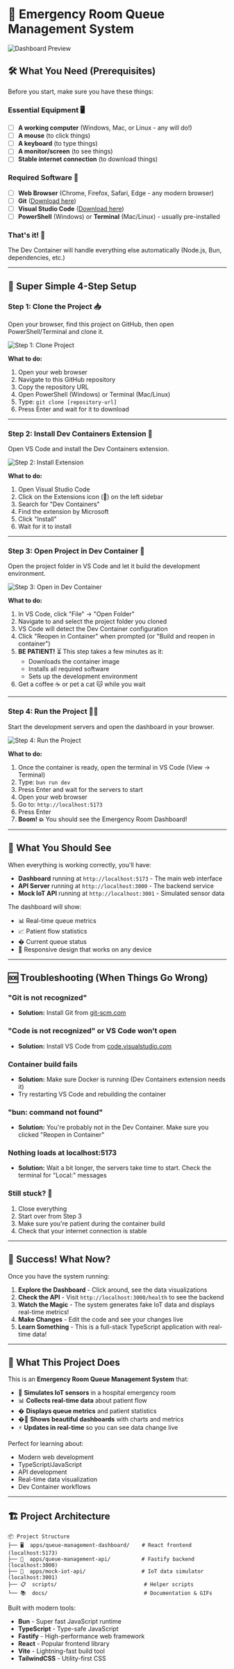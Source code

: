 # 🏥 Emergency Room Queue Management System

![Dashboard Preview](screenshot.png)

## 🛠️ What You Need (Prerequisites)

Before you start, make sure you have these things:

### Essential Equipment 🖥️

- [ ] **A working computer** (Windows, Mac, or Linux - any will do!)
- [ ] **A mouse** (to click things)
- [ ] **A keyboard** (to type things)
- [ ] **A monitor/screen** (to see things)
- [ ] **Stable internet connection** (to download things)

### Required Software 📱

- [ ] **Web Browser** (Chrome, Firefox, Safari, Edge - any modern browser)
- [ ] **Git** ([Download here](https://git-scm.com/downloads))
- [ ] **Visual Studio Code** ([Download here](https://code.visualstudio.com/))
- [ ] **PowerShell** (Windows) or **Terminal** (Mac/Linux) - usually pre-installed

### That's it! 🎉

The Dev Container will handle everything else automatically (Node.js, Bun, dependencies, etc.)

---

## 🚀 Super Simple 4-Step Setup

### Step 1: Clone the Project 📥

Open your browser, find this project on GitHub, then open PowerShell/Terminal and clone it.

![Step 1: Clone Project](docs/01-clone.gif)

**What to do:**

1. Open your web browser
2. Navigate to this GitHub repository
3. Copy the repository URL
4. Open PowerShell (Windows) or Terminal (Mac/Linux)
5. Type: `git clone [repository-url]`
6. Press Enter and wait for it to download

---

### Step 2: Install Dev Containers Extension 🔌

Open VS Code and install the Dev Containers extension.

![Step 2: Install Extension](docs/02-install_ext.gif)

**What to do:**

1. Open Visual Studio Code
2. Click on the Extensions icon (🧩) on the left sidebar
3. Search for "Dev Containers"
4. Find the extension by Microsoft
5. Click "Install"
6. Wait for it to install

---

### Step 3: Open Project in Dev Container 📂

Open the project folder in VS Code and let it build the development environment.

![Step 3: Open in Dev Container](docs/03-open.gif)

**What to do:**

1. In VS Code, click "File" → "Open Folder"
2. Navigate to and select the project folder you cloned
3. VS Code will detect the Dev Container configuration
4. Click "Reopen in Container" when prompted (or "Build and reopen in container")
5. **BE PATIENT!** ⏳ This step takes a few minutes as it:
   - Downloads the container image
   - Installs all required software
   - Sets up the development environment
6. Get a coffee ☕ or pet a cat 🐱 while you wait

---

### Step 4: Run the Project 🏃‍♂️

Start the development servers and open the dashboard in your browser.

![Step 4: Run the Project](docs/04-run.gif)

**What to do:**

1. Once the container is ready, open the terminal in VS Code (View → Terminal)
2. Type: `bun run dev`
3. Press Enter and wait for the servers to start
4. Open your web browser
5. Go to: `http://localhost:5173`
6. Press Enter
7. **Boom! 💥** You should see the Emergency Room Dashboard!

---

## 🎯 What You Should See

When everything is working correctly, you'll have:

- **Dashboard** running at `http://localhost:5173` - The main web interface
- **API Server** running at `http://localhost:3000` - The backend service
- **Mock IoT API** running at `http://localhost:3001` - Simulated sensor data

The dashboard will show:

- 📊 Real-time queue metrics
- 📈 Patient flow statistics
- � Current queue status
- 📱 Responsive design that works on any device

---

## 🆘 Troubleshooting (When Things Go Wrong)

### "Git is not recognized"

- **Solution:** Install Git from [git-scm.com](https://git-scm.com/downloads)

### "Code is not recognized" or VS Code won't open

- **Solution:** Install VS Code from [code.visualstudio.com](https://code.visualstudio.com/)

### Container build fails

- **Solution:** Make sure Docker is running (Dev Containers extension needs it)
- Try restarting VS Code and rebuilding the container

### "bun: command not found"

- **Solution:** You're probably not in the Dev Container. Make sure you clicked "Reopen in Container"

### Nothing loads at localhost:5173

- **Solution:** Wait a bit longer, the servers take time to start. Check the terminal for "Local:" messages

### Still stuck? 🤔

1. Close everything
2. Start over from Step 3
3. Make sure you're patient during the container build
4. Check that your internet connection is stable

---

## 🎉 Success! What Now?

Once you have the system running:

1. **Explore the Dashboard** - Click around, see the data visualizations
2. **Check the API** - Visit `http://localhost:3000/health` to see the backend
3. **Watch the Magic** - The system generates fake IoT data and displays real-time metrics!
4. **Make Changes** - Edit the code and see your changes live
5. **Learn Something** - This is a full-stack TypeScript application with real-time data!

---

## 🧠 What This Project Does

This is an **Emergency Room Queue Management System** that:

- 🏥 **Simulates IoT sensors** in a hospital emergency room
- 📊 **Collects real-time data** about patient flow
- � **Displays queue metrics** and patient statistics
- �📱 **Shows beautiful dashboards** with charts and metrics
- ⚡ **Updates in real-time** so you can see data change live

Perfect for learning about:

- Modern web development
- TypeScript/JavaScript
- API development
- Real-time data visualization
- Dev Container workflows

---

## 🏗️ Project Architecture

```
📦 Project Structure
├── 🖥️  apps/queue-management-dashboard/    # React frontend (localhost:5173)
├── 🔧  apps/queue-management-api/          # Fastify backend (localhost:3000)
├── 📡  apps/mock-iot-api/                  # IoT data simulator (localhost:3001)
├── 📋  scripts/                            # Helper scripts
└── 📚  docs/                               # Documentation & GIFs
```

Built with modern tools:

- **Bun** - Super fast JavaScript runtime
- **TypeScript** - Type-safe JavaScript
- **Fastify** - High-performance web framework
- **React** - Popular frontend library
- **Vite** - Lightning-fast build tool
- **TailwindCSS** - Utility-first CSS
